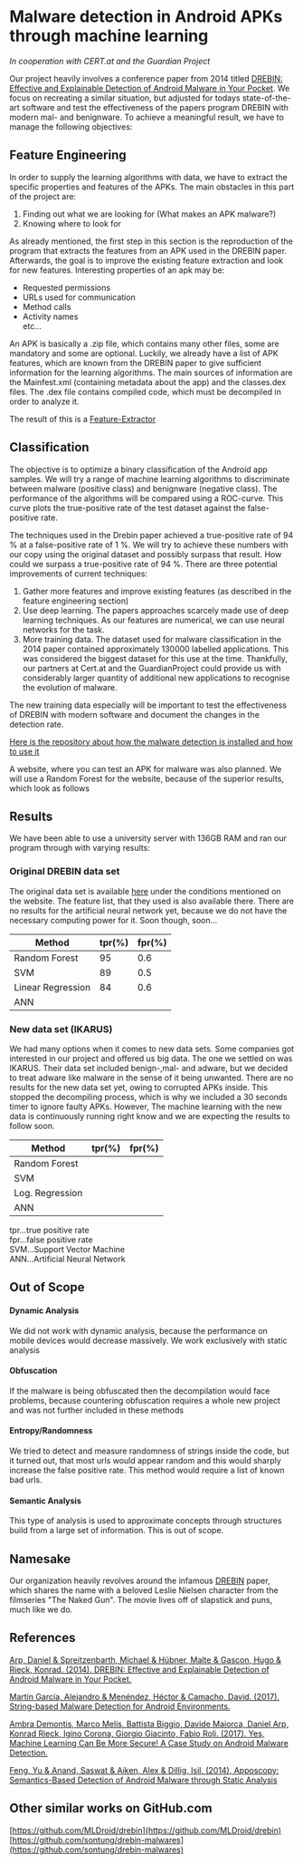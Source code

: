 Malware detection in Android APKs through machine learning 
===
*In cooperation with CERT.at and the Guardian Project*

Our project heavily involves a conference paper from 2014 titled [DREBIN: Effective and Explainable Detection of Android Malware in Your Pocket](https://www.tu-braunschweig.de/Medien-DB/sec/pubs/2014-ndss.pdf). We focus on recreating a similar situation, but adjusted for todays state-of-the-art software and test 
the effectiveness of the papers program DREBIN with modern mal- and benignware.
To achieve a meaningful result, we have to manage the following objectives:

Feature Engineering
---
In order to supply the learning algorithms with data, we have to extract the specific properties and features of the APKs. The main obstacles in this part of the project are:

1. Finding out what we are looking for (What makes an APK malware?)
2. Knowing where to look for 

As already mentioned, the first step in this section is the reproduction of the program that extracts the features from an APK used in the DREBIN paper. Afterwards, the goal is to improve the existing feature extraction and look for new features. Interesting properties of an apk may be:

* Requested permissions
* URLs used for communication
* Method calls
* Activity names  
etc...

An APK is basically a .zip file, which contains many other files, some are mandatory and some are optional. Luckily, we already have a list of APK features, which are known from the DREBIN paper to give sufficient information for the learning algorithms. The main sources of information are the Mainfest.xml (containing metadata about the app) and the classes.dex files. The .dex file contains compiled code, which must be decompiled in order to analyze it.

The result of this is a [Feature-Extractor](https://github.com/33onethird/feature-extraction)

Classification
---
The objective is to optimize a binary classification of the Android app samples. We will try a range of machine learning algorithms to discriminate between malware (positive class) and benignware (negative class). The performance of the algorithms will be compared using a ROC-curve. This curve plots the true-positive rate of the test dataset against the false-positive rate. 

The techniques used in the Drebin paper achieved a true-positive rate of 94 % at a false-positive rate of 1 %. We will try to achieve these numbers with our copy using the original dataset and possibly surpass that result. How could we surpass a true-positive rate of 94 %. There are three potential improvements of current techniques:

1. Gather more features and improve existing features (as described in the feature engineering section)
2. Use deep learning. The papers approaches scarcely made use of deep learning techniques. As our features are numerical, we can use neural networks for the task.
3. More training data. The dataset used for malware classification in the 2014 paper contained approximately 130000 labelled applications. This was considered the biggest dataset for this use at the time. Thankfully, our partners at Cert.at and the GuardianProject could provide us with considerably larger quantity of additional new applications to recognise the evolution of malware.

The new training data especially will be important to test the effectiveness of DREBIN with modern software and document the changes in the detection rate.

[Here is the repository about how the malware detection is installed and how to use it](https://github.com/33onethird/malware-test)

A website, where you can test an APK for malware was also planned. We will use a Random Forest for the website, because of the superior results, which look as follows

Results
---
We have been able to use a university server with 136GB RAM and ran our program through with varying results:

### Original DREBIN data set
The original data set is available [here](https://www.sec.cs.tu-bs.de/~danarp/drebin/index.html) under the conditions mentioned on the website. The feature list, that they used is also available there.
There are no results for the artificial neural network yet, because we do not have the necessary computing power for it. Soon though, soon...

Method | tpr(%) | fpr(%)
--- | --- | ---
Random Forest | 95 | 0.6
SVM | 89 | 0.5
Linear Regression | 84 | 0.6
ANN | |

### New data set (IKARUS)
We had many options when it comes to new data sets. Some companies got interested in our project and offered us big data. The one we settled on was IKARUS. Their data set included benign-,mal- and adware, but we decided to treat adware like malware in the sense of it being unwanted. There are no results for the new data set yet, owing to corrupted APKs inside. This stopped the decompiling process, which is why we included a 30 seconds timer to ignore faulty APKs. However, The machine learning with the new data is continuously running right know and we are expecting the results to follow soon.

Method | tpr(%) | fpr(%)
--- | --- | ---
Random Forest |  | 
SVM | |
Log. Regression | |
ANN | |

tpr...true positive rate  
fpr...false positive rate  
SVM...Support Vector Machine  
ANN...Artificial Neural Network  

Out of Scope
---
#### Dynamic Analysis
We did not work with dynamic analysis, because the performance on mobile devices would decrease massively. We work exclusively with static analysis

#### Obfuscation
If the malware is being obfuscated then the decompilation would face problems, because countering obfuscation requires a whole new project and was not further included in these methods

#### Entropy/Randomness
We tried to detect and measure randomness of strings inside the code, but it turned out, that most urls would appear random and this would sharply increase the false positive rate. This method would require a list of known bad urls.

#### Semantic Analysis
This type of analysis is used to approximate concepts through structures build from a large set of information. This is out of scope.

Namesake
---
Our organization heavily revolves around the infamous [DREBIN](https://www.tu-braunschweig.de/Medien-DB/sec/pubs/2014-ndss.pdf) paper, which shares the name with a beloved Leslie Nielsen character from the filmseries "The Naked Gun". The movie lives off of slapstick and puns, much like we do.


References
---
[Arp, Daniel & Spreitzenbarth, Michael & Hübner, Malte & Gascon, Hugo & Rieck, Konrad. (2014). DREBIN: Effective and Explainable Detection of Android Malware in Your Pocket.](https://www.tu-braunschweig.de/Medien-DB/sec/pubs/2014-ndss.pdf)

[Martín García, Alejandro & Menéndez, Héctor & Camacho, David. (2017). String-based Malware Detection for Android Environments.](https://www.researchgate.net/publication/308941437_String-based_Malware_Detection_for_Android_Environments)

[Ambra Demontis, Marco Melis, Battista Biggio, Davide Maiorca, Daniel Arp, Konrad Rieck, Igino Corona, Giorgio Giacinto, Fabio Roli. (2017). Yes, Machine Learning Can Be More Secure! A Case Study on Android Malware Detection.](https://arxiv.org/pdf/1704.08996.pdf)

[Feng, Yu & Anand, Saswat & Aiken, Alex & Dillig, Isil, (2014), Apposcopy: Semantics-Based Detection of Android Malware through Static Analysis](https://www.cs.utexas.edu/~isil/fse14.pdf)

Other similar works on GitHub.com
---
[https://github.com/MLDroid/drebin](https://github.com/MLDroid/drebin)
[https://github.com/sontung/drebin-malwares](https://github.com/sontung/drebin-malwares)


